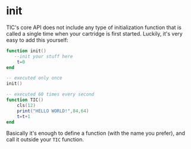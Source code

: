 # init

TIC's core API does not include any type of initialization function that is called a single time when your cartridge is first started.  Luckily, it's very easy to add this yourself:


```lua
function init()
   --init your stuff here
    t=0
end

-- executed only once
init()

-- executed 60 times every second
function TIC()
    cls(12)
    print("HELLO WORLD!",84,64)
    t=t+1
end
```

Basically it's enough to define a function (with the name you prefer), and call it outside your `TIC` function.